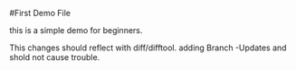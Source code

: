 #First Demo File

this is a simple demo for beginners.

This changes should reflect with diff/difftool. adding Branch -Updates and shold not cause trouble.
